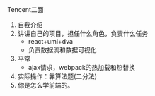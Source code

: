 Tencent二面

1. 自我介绍
2. 讲讲自己的项目，担任什么角色，负责什么任务
   - react+umi+dva
   - 负责数据流和数据可视化
3. 平常
   - ajax请求，webpack的热加载和热替换
4. 实际操作：靠算法题(二分法)
5. 你是怎么学前端的。

